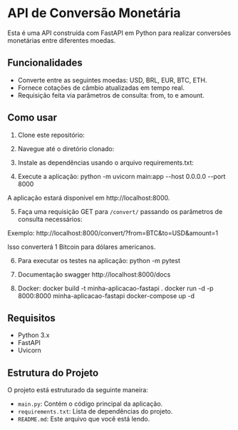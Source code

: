# API de Conversão Monetária

Esta é uma API construída com FastAPI em Python para realizar conversões monetárias entre diferentes moedas.

## Funcionalidades

- Converte entre as seguintes moedas: USD, BRL, EUR, BTC, ETH.
- Fornece cotações de câmbio atualizadas em tempo real.
- Requisição feita via parâmetros de consulta: from, to e amount.

## Como usar

1. Clone este repositório:


2. Navegue até o diretório clonado:


3. Instale as dependências usando o arquivo requirements.txt:


4. Execute a aplicação:
python -m uvicorn main:app --host 0.0.0.0 --port 8000

A aplicação estará disponível em http://localhost:8000.

5. Faça uma requisição GET para `/convert/` passando os parâmetros de consulta necessários:

Exemplo: http://localhost:8000/convert/?from=BTC&to=USD&amount=1

Isso converterá 1 Bitcoin para dólares americanos.

6. Para executar os testes na aplicação:
python -m pytest


7. Documentação swagger 
http://localhost:8000/docs

7. Docker:
docker build -t minha-aplicacao-fastapi .
docker run -d -p 8000:8000 minha-aplicacao-fastapi
docker-compose up -d


## Requisitos

- Python 3.x
- FastAPI
- Uvicorn

## Estrutura do Projeto

O projeto está estruturado da seguinte maneira:

- `main.py`: Contém o código principal da aplicação.
- `requirements.txt`: Lista de dependências do projeto.
- `README.md`: Este arquivo que você está lendo.


